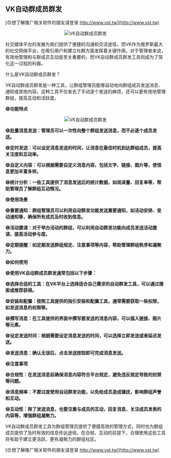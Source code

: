 ## **VK自动群成员群发**

[😍想了解推广相关软件的朋友请登录 http://www.vst.tw](http://www.vst.tw)

 <center><img src="https://vst.tw/MP4/tuiguang/png/1.png" alt="VK自动群成员群发"></center>

社交媒体平台的发展为我们提供了便捷的沟通和交流途径，而VK作为俄罗斯最大的社交网络平台，在吸引用户和建立社群方面发挥着关键作用。对于管理者来说，有效地管理和与群成员互动是至关重要的，而VK自动群成员群发工具则成为了简化这一过程的利器。

什么是VK自动群成员群发？

VK自动群成员群发是一种工具，让群组管理员能够自动地向群组成员发送消息、通知或其他内容。这种工具不仅省去了手动逐个发送的麻烦，还可以更有效地管理群组，提高互动和活跃度。

**😄功能特点**

 <center><img src="https://vst.tw/MP4/tuiguang/png/3.png" alt="VK自动群成员群发"></center>

**😄批量消息发送：管理员可以一次性向整个群组发送消息，而不必逐个成员发送。**

**😄定时发送：可以设定消息发送的时间，让消息在最佳时机到达群组成员，提高关注度和互动率。**

**😄自定义内容：可以根据需要自定义消息内容，包括文字、链接、图片等，使信息更加丰富多样。**

**😄统计分析：一些工具提供了消息发送后的统计数据，如阅读量、回复率等，帮助管理员了解群组互动情况。**

**😄使用场景**

**😄重要通知：群组管理员可以利用自动群发功能发送重要通知，如活动安排、变动通知等，确保所有成员及时收到信息。**

**😄活动邀请：对于举办活动的群组，可以利用自动群发功能向成员发送活动邀请，提高活动参与度。**

**😄定期提醒：如定期发送群组规定、注意事项等内容，帮助管理群组秩序和凝聚力。**

**😄如何使用**

**😄使用VK自动群成员群发通常包括以下步骤：**

**😄选择合适的工具：在VK平台上选择适合自己需求的自动群发工具，可以通过搜索或推荐获得。**

**😄安装和配置：按照工具提供的指引安装和配置工具，通常需要获取一些权限，如发送消息的权限等。**

**😄撰写消息：在工具提供的界面中撰写要发送的消息内容，可以插入链接、图片等元素。**

**😄设定发送时间：根据需要设定消息发送的时间，可以选择立即发送或者延迟发送。**

**😄发送消息：确认无误后，点击发送按钮即可完成消息发送。**

**😄注意事项**

**😄合规性：在发送消息前确保消息内容符合平台规定，避免违反规定导致的封禁等问题。**

**😄消息频率：不要过度使用自动群发功能，以免给成员造成骚扰，影响群组声誉和互动。**

**😄互动性：除了发送消息，也要注重与成员的互动，回复消息、关注成员发表的内容等，增强群组凝聚力。**

VK自动群成员群发工具为群组管理员提供了便捷高效的管理方式，同时也为群组成员提供了及时有效的信息传达途径。在合规、互动的前提下，合理使用这些工具将有助于建立更活跃、更有凝聚力的群组社区。

[😍想了解推广相关软件的朋友请登录 http://www.vst.tw](http://www.vst.tw)



